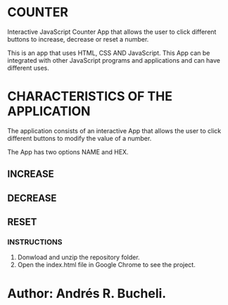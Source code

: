 # COUNTER

Interactive JavaScript Counter App that allows the user to click different buttons to increase, decrease or reset a number.

This is an app that uses HTML, CSS AND JavaScript.  This App can be integrated with other JavaScript programs and applications and
can have different uses.

# CHARACTERISTICS OF THE APPLICATION

The application consists of an interactive App that allows the user to click different buttons to modify the value of a number.

The App has two options NAME and HEX.  

## INCREASE


## DECREASE

## RESET


### INSTRUCTIONS

1. Donwload and unzip the repository folder.
2. Open the index.html file in Google Chrome to see the project.

# Author: Andrés R. Bucheli.
